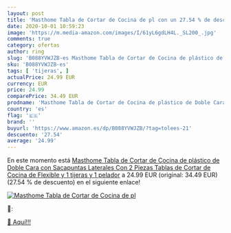 ```yaml
---
layout: post
title: 'Masthome Tabla de Cortar de Cocina de pl con un 27.54 % de descuento'
date: 2020-10-01 10:59:23
image: 'https://m.media-amazon.com/images/I/61yL6gdLH4L._SL200_.jpg'
comments: true
category: ofertas
author: ring
slug: 'B088YVWJZB-es Masthome Tabla de Cortar de Cocina de plástico de Doble...'
sku: 'B088YVWJZB-es'
tags: [ 'tijeras', ]
actualPrice: 24.99 EUR
currency: EUR
price: 24.99
comparePrice: 34.49 EUR
prodname: 'Masthome Tabla de Cortar de Cocina de plástico de Doble Cara con Sacapuntas Laterales Con 2 Piezas Tablas de Cortar de Cocina de Flexible y 1 tijeras y 1 pelador'
country: 'es'
flag: '🇪🇸'
brand: ''
buyurl: 'https://www.amazon.es/dp/B088YVWJZB/?tag=tolees-21'
descuento: '27.54'
average: '24.99'
---
```


En este momento está [Masthome Tabla de Cortar de Cocina de plástico de Doble Cara con Sacapuntas Laterales Con 2 Piezas Tablas de Cortar de Cocina de Flexible y 1 tijeras y 1 pelador](https://www.amazon.es/dp/B088YVWJZB/?tag=tolees-21) a 24.99 EUR (original: 34.49 EUR) (27.54 %  de descuento) en el siguiente enlace!

[![Masthome Tabla de Cortar de Cocina de pl](https://m.media-amazon.com/images/I/61yL6gdLH4L._SL200_.jpg)](https://www.amazon.es/dp/B088YVWJZB/?tag=tolees-21)

🔎:


[🛒 Aquí!!!](https://www.amazon.es/dp/B088YVWJZB/?tag=tolees-21)

